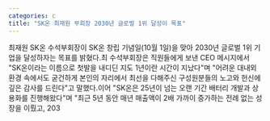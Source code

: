 ```yaml
---
categories: c
title: "SK온 최재원 부회장 2030년 글로벌 1위 달성이 목표"
---
```

최재원 SK온 수석부회장이 SK온 창립 기념일(10월 1일)을 맞아 2030년 글로벌 1위 기업을 달성하자는 목표를 밝혔다.최 수석부회장은 직원들에게 보낸 CEO 메시지에서 "SK온이라는 이름으로 첫발을 내디딘 지도 1년이란 시간이 지났다"며 "어려운 대내외 환경 속에서도 굳건하게 본인의 자리에서 최선을 다해주신 구성원분들의 노고와 헌신에 깊은 감사를 드린다"고 말했다.이어 "SK온은 25년이 넘는 오랜 기간 배터리 개발과 상용화를 진행해왔다"며 "최근 5년 동안 매년 매출액이 2배 가까이 증가하는 전례 없는 성장을 이뤘고, 203